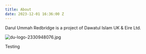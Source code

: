 ```yaml
---
title: About
date: 2023-12-01 16:36:00 Z
---
```


Darul Ummah Redbridge is a project of Dawatul Islam UK & Eire Ltd.

![du-logo-2330948076.jpg](/uploads/du-logo-2330948076.jpg)

Testing